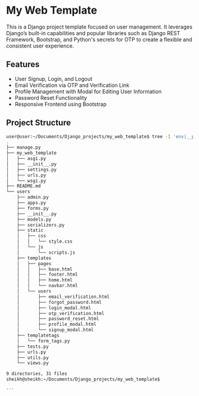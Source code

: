 # My Web Template

This is a Django project template focused on user management. It leverages Django’s built-in capabilities and popular libraries such as Django REST Framework, Bootstrap, and Python's secrets for OTP to create a flexible and consistent user experience.

## Features

- User Signup, Login, and Logout
- Email Verification via OTP and Verification Link
- Profile Management with Modal for Editing User Information
- Password Reset Functionality
- Responsive Frontend using Bootstrap

## Project Structure

```bash
user@user:~/Documents/Django_projects/my_web_template$ tree -I 'env|__pycache__|migrations|venv'
.
├── manage.py
├── my_web_template
│   ├── asgi.py
│   ├── __init__.py
│   ├── settings.py
│   ├── urls.py
│   └── wsgi.py
├── README.md
└── users
    ├── admin.py
    ├── apps.py
    ├── forms.py
    ├── __init__.py
    ├── models.py
    ├── serializers.py
    ├── static
    │   ├── css
    │   │   └── style.css
    │   └── js
    │       └── scripts.js
    ├── templates
    │   ├── pages
    │   │   ├── base.html
    │   │   ├── footer.html
    │   │   ├── home.html
    │   │   └── navbar.html
    │   └── users
    │       ├── email_verification.html
    │       ├── forgot_password.html
    │       ├── login_modal.html
    │       ├── otp_verification.html
    │       ├── password_reset.html
    │       ├── profile_modal.html
    │       └── signup_modal.html
    ├── templatetags
    │   └── form_tags.py
    ├── tests.py
    ├── urls.py
    ├── utils.py
    └── views.py

9 directories, 31 files
sheikh@sheikh:~/Documents/Django_projects/my_web_template$ 

'''